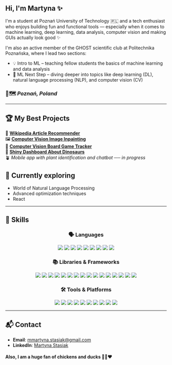 ## Hi, I'm Martyna ✨
I'm a student at Poznań University of Technology 🇵🇱 and a tech enthusiast who enjoys building fun and functional tools — especially when it comes to machine learning, deep learning, data analysis, computer vision and making GUIs actually look good ✨

I'm also an active member of the GHOST scientific club at Politechnika Poznańska, where I lead two sections:
- 💡 Intro to ML – teaching fellow students the basics of machine learning and data analysis
- 🚀 ML Next Step – diving deeper into topics like deep learning (DL), natural language processing (NLP), and computer vision (CV)<br>

### 📍🗺️ *Poznań, Poland*
----

## 🏆 My Best Projects
📖 [**Wikipedia Article Recommender**](https://github.com/mmartyna123/WikipediaRecommendationSystem) <br>
🖼️ [**Computer Vision Image Inpainting**](https://github.com/mmartyna123/CV-ImageInpainting)<br>
🎲 [**Computer Vision Board Game Tracker**](https://github.com/Bialkasss/CV-BoardGame)<br>
🦖 [**Shiny Dashboard About Dinosaurs**](https://github.com/mmartyna123/ShinyDinoDashbord)<br>
🪴 *Mobile app with plant identification and chatbot ── in progress*

## 🚀 Currently exploring
- World of Natural Language Processing
- Advanced optimization techniques
- React
---

## 🧠 Skills
<h3 align="center">🗣️ Languages</h3> <p align="center"> <img src="https://img.shields.io/badge/Python-3776AB?style=for-the-badge&logo=python&logoColor=white" /> <img src="https://img.shields.io/badge/Java-007396?style=for-the-badge&logo=java&logoColor=white" /> <img src="https://img.shields.io/badge/JavaScript-F7DF1E?style=for-the-badge&logo=javascript&logoColor=black" /> <img src="https://img.shields.io/badge/SQL-4479A1?style=for-the-badge&logo=postgresql&logoColor=white" /> <img src="https://img.shields.io/badge/HTML-E34F26?style=for-the-badge&logo=html5&logoColor=white" /> <img src="https://img.shields.io/badge/CSS-1572B6?style=for-the-badge&logo=css3&logoColor=white" /> <img src="https://img.shields.io/badge/R-276DC3?style=for-the-badge&logo=r&logoColor=white" /> <img src="https://img.shields.io/badge/C++-00599C?style=for-the-badge&logo=c%2B%2B&logoColor=white" /> <img src="https://img.shields.io/badge/C-555555?style=for-the-badge&logo=c&logoColor=white" /> </p> <h3 align="center">📚 Libraries & Frameworks</h3> <p align="center"> <img src="https://img.shields.io/badge/TensorFlow-FF6F00?style=for-the-badge&logo=tensorflow&logoColor=white" /> <img src="https://img.shields.io/badge/PyTorch-EE4C2C?style=for-the-badge&logo=pytorch&logoColor=white" /> <img src="https://img.shields.io/badge/scikit--learn-F7931E?style=for-the-badge&logo=scikit-learn&logoColor=white" /> <img src="https://img.shields.io/badge/OpenCV-5C3EE8?style=for-the-badge&logo=opencv&logoColor=white" /> <img src="https://img.shields.io/badge/NumPy-013243?style=for-the-badge&logo=numpy&logoColor=white" /> <img src="https://img.shields.io/badge/Pandas-150458?style=for-the-badge&logo=pandas&logoColor=white" /> <img src="https://img.shields.io/badge/Matplotlib-11557C?style=for-the-badge&logo=plotly&logoColor=white" /> <img src="https://img.shields.io/badge/SciPy-8CAAE6?style=for-the-badge&logo=scipy&logoColor=white" /> <img src="https://img.shields.io/badge/Seaborn-3776AB?style=for-the-badge&logo=python&logoColor=white" /> <img src="https://img.shields.io/badge/Plotly-3F4F75?style=for-the-badge&logo=plotly&logoColor=white" /> <img src="https://img.shields.io/badge/Tkinter-FF6F61?style=for-the-badge&logo=python&logoColor=white" /> <img src="https://img.shields.io/badge/NLTK-9DCD5B?style=for-the-badge&logo=python&logoColor=white" /> <img src="https://img.shields.io/badge/React-61DAFB?style=for-the-badge&logo=react&logoColor=black" /> <img src="https://img.shields.io/badge/Node.js-339933?style=for-the-badge&logo=node.js&logoColor=white" /> <img src="https://img.shields.io/badge/PuLP-003B73?style=for-the-badge&logo=python&logoColor=white" /> <img src="https://img.shields.io/badge/ReportLab-000000?style=for-the-badge&logo=python&logoColor=white" /> </p> <h3 align="center">🛠 Tools & Platforms</h3> <p align="center"> <img src="https://img.shields.io/badge/Git-F05032?style=for-the-badge&logo=git&logoColor=white" /> <img src="https://img.shields.io/badge/GitHub-181717?style=for-the-badge&logo=github&logoColor=white" /> <img src="https://img.shields.io/badge/Docker-2496ED?style=for-the-badge&logo=docker&logoColor=white" /> <img src="https://img.shields.io/badge/Linux-FCC624?style=for-the-badge&logo=linux&logoColor=black" /> <img src="https://img.shields.io/badge/MLflow-0194E2?style=for-the-badge&logo=mlflow&logoColor=white" /> <img src="https://img.shields.io/badge/Jupyter-F37626?style=for-the-badge&logo=jupyter&logoColor=white" /> <img src="https://img.shields.io/badge/Vite-646CFF?style=for-the-badge&logo=vite&logoColor=white" /> <img src="https://img.shields.io/badge/MongoDB-47A248?style=for-the-badge&logo=mongodb&logoColor=white" /> <img src="https://img.shields.io/badge/DVC-945DD6?style=for-the-badge&logo=dvc&logoColor=white" /> <img src="https://img.shields.io/badge/Power%20BI-F2C811?style=for-the-badge&logo=powerbi&logoColor=black" /> </p> <hr>



## 📬 Contact
- **Email**: mmartyna.stasiak@gmail.com
- **LinkedIn**: [Martyna Stasiak](https://www.linkedin.com/in/martyna-stasiak-8a3500302/)

  
#### Also, I am a huge fan of chickens and ducks 🐔🦆❤️

